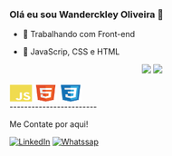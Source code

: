 ### Olá eu sou Wanderckley Oliveira 👋

- 🔭 Trabalhando com Front-end

- 🌱 JavaScrip, CSS e HTML

<div align="center"
  <a href="https://github.com/WanderckleyOliveira">
  <img height="180em" src="https://github-readme-stats.vercel.app/api?username=WanderckleyOliveira&show_icons=true&theme=dracula&include_all_commits=true&count_private=true"/>
  <img height="180em" src="https://github-readme-stats.vercel.app/api/top-langs/?username=WanderckleyOliveira&layout=compact&langs_count=7&theme=dracula"/>
</div>

<div style="display: inline_block"><br>
  <img align="center" alt="Rafa-Js" height="30" width="40" src="https://raw.githubusercontent.com/devicons/devicon/master/icons/javascript/javascript-plain.svg">
  <img align="center" alt="Rafa-HTML" height="30" width="40" src="https://raw.githubusercontent.com/devicons/devicon/master/icons/html5/html5-original.svg">
  <img align="center" alt="Rafa-CSS" height="30" width="40" src="https://raw.githubusercontent.com/devicons/devicon/master/icons/css3/css3-original.svg">
</div>
------------------------

Me Contate por aqui!

[![LinkedIn](https://img.shields.io/badge/LinkedIn-0077B5?style=for-the-badge&logo=linkedin&logoColor=white)](https://www.linkedin.com/in/wanderckley-oliveira-dev/)
[![Whatssap](https://img.shields.io/badge/WhatsApp-25D366?style=for-the-badge&logo=whatsapp&logoColor=white)](https://api.whatsapp.com/send?phone=5592991064072)
